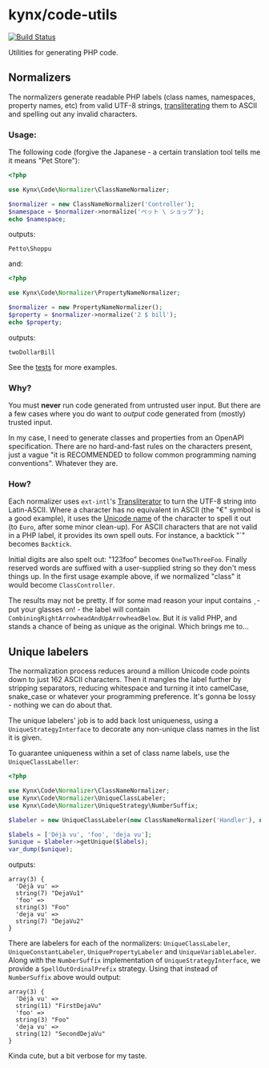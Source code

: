 # kynx/code-utils

[![Build Status](https://github.com/kynx/code-utils/workflows/Continuous%20Integration/badge.svg)](https://github.com/kynx/code-utils/actions?query=workflow%3A"Continuous+Integration")

Utilities for generating PHP code.


## Normalizers

The normalizers generate readable PHP labels (class names, namespaces, property names, etc) from valid UTF-8 strings, 
[transliterating] them to ASCII and spelling out any invalid characters.

### Usage:

The following code (forgive the Japanese - a certain translation tool tells me it means "Pet Store"):
```php
<?php

use Kynx\Code\Normalizer\ClassNameNormalizer;

$normalizer = new ClassNameNormalizer('Controller');
$namespace = $normalizer->normalize('ペット \ ショップ');
echo $namespace;
```

outputs:
```
Petto\Shoppu
```

and:
```php
<?php

use Kynx\Code\Normalizer\PropertyNameNormalizer;

$normalizer = new PropertyNameNormalizer();
$property = $normalizer->normalize('2 $ bill');
echo $property;
```

outputs:
```
twoDollarBill
```

See the [tests] for more examples.

### Why?

You must **never** run code generated from untrusted user input. But there are a few cases where you do want to 
_output_ code generated from (mostly) trusted input.

In my case, I need to generate classes and properties from an OpenAPI specification. There are no hard-and-fast rules
on the characters present, just a vague "it is RECOMMENDED to follow common programming naming conventions". Whatever 
they are. 

### How?

Each normalizer uses `ext-intl`'s [Transliterator] to turn the UTF-8 string into Latin-ASCII. Where a character has no 
equivalent in ASCII (the "€" symbol is a good example), it uses the [Unicode name] of the character to spell it out (to 
`Euro`, after some minor clean-up). For ASCII characters that are not valid in a PHP label, it provides its own spell 
outs. For instance, a backtick "&#96;" becomes `Backtick`.

Initial digits are also spelt out: "123foo" becomes `OneTwoThreeFoo`. Finally reserved words are suffixed with a 
user-supplied string so they don't mess things up. In the first usage example above, if we normalized "class" it would 
become `ClassController`.

The results may not be pretty. If for some mad reason your input contains ` ͖`  - put your glasses on! - the label will 
contain `CombiningRightArrowheadAndUpArrowheadBelow`. But it _is_ valid PHP, and stands a chance of being as unique as 
the original. Which brings me to...


## Unique labelers

The normalization process reduces around a million Unicode code points down to just 162 ASCII characters. Then it 
mangles the label further by stripping separators, reducing whitespace and turning it into camelCase, snake_case or 
whatever your programming preference. It's gonna be lossy - nothing we can do about that.

The unique labelers' job is to add back lost uniqueness, using a `UniqueStrategyInterface` to decorate any non-unique
class names in the list it is given.

To guarantee uniqueness within a set of class name labels, use the `UniqueClassLabeller`:
```php
<?php

use Kynx\Code\Normalizer\ClassNameNormalizer;
use Kynx\Code\Normalizer\UniqueClassLabeler;
use Kynx\Code\Normalizer\UniqueStrategy\NumberSuffix;

$labeler = new UniqueClassLabeler(new ClassNameNormalizer('Handler'), new NumberSuffix());

$labels = ['Déjà vu', 'foo', 'deja vu'];
$unique = $labeler->getUnique($labels);
var_dump($unique);
```

outputs:
```
array(3) {
  'Déjà vu' =>
  string(7) "DejaVu1"
  'foo' =>
  string(3) "Foo"
  'deja vu' =>
  string(7) "DejaVu2"
}
```

There are labelers for each of the normalizers: `UniqueClassLabeler`, `UniqueConstantLabeler`, `UniquePropertyLabeler` 
and `UniqueVariableLabeler`. Along with the `NumberSuffix` implementation of `UniqueStrategyInterface`, we provide a 
`SpellOutOrdinalPrefix` strategy. Using that instead of `NumberSuffix` above would output:
```
array(3) {
  'Déjà vu' =>
  string(11) "FirstDejaVu"
  'foo' =>
  string(3) "Foo"
  'deja vu' =>
  string(12) "SecondDejaVu"
}
```

Kinda cute, but a bit verbose for my taste.


[transliterating]: https://unicode-org.github.io/icu/userguide/transforms/general/#script-transliteration
[tests]: ./test/AbstractNormalizerTest.php
[Transliterator]: https://www.php.net/manual/en/class.transliterator.php
[Unicode name]: https://unicode.org/charts/charindex.html